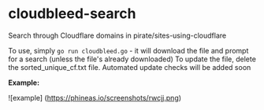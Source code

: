# cloudbleed-search
Search through Cloudflare domains in pirate/sites-using-cloudflare

To use, simply `go run cloudbleed.go` - it will download the file and prompt for a search (unless the file's already downloaded)
To update the file, delete the sorted_unique_cf.txt file. Automated update checks will be added soon

**Example:**

![example]
(https://phineas.io/screenshots/rwcjj.png)
